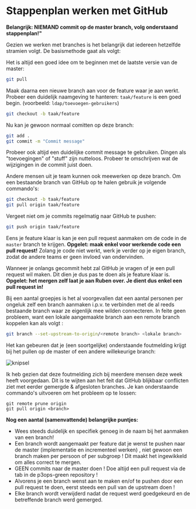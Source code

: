 # Stappenplan werken met GitHub

**Belangrijk: NIEMAND commit op de master branch, volg onderstaand stappenplan!"**

Gezien we werken met branches is het belangrijk dat iedereen hetzelfde stramien volgt. De basismethode gaat als volgt:

Het is altijd een goed idee om te beginnen met de laatste versie van de master:
  ```bash
  git pull
  ```

Maak daarna een nieuwe branch aan voor de feature waar je aan werkt. Probeer een duidelijk naamgeving te hanteren: `taak/feature` is een goed begin. (voorbeeld: `ldap/toevoegen-gebruikers`)
  ```bash
  git checkout -b taak/feature
  ```

Nu kan je gewoon normaal comitten op deze branch:
  ```bash
  git add .
  git commit -m "Commit message"
  ```

Probeer ook altijd een duidelijke commit message te gebruiken. Dingen als "toevoegingen" of "stuff" zijn nutteloos. Probeer te omschrijven wat de wijzigingen in de commit juist doen.

Andere mensen uit je team kunnen ook meewerken op deze branch. Om een bestaande branch van GitHub op te halen gebruik je volgende commando's:
  ```bash
  git checkout -b taak/feature
  git pull origin taak/feature
  ```

Vergeet niet om je commits regelmatig naar GitHub te pushen:
  ```bash
  git push origin taak/feature
  ```

Eens je feature klaar is kan je een pull request aanmaken om de code in de `master` branch te krijgen. **Opgelet: maak enkel voor werkende code een pull request!** Zolang je code niet werkt, werk je verder op je eigen branch, zodat de andere teams er geen invloed van ondervinden.

Wanneer je onlangs gecommit hebt zal GitHub je vragen of je een pull request wil maken. Dit dien je dus pas te doen als je feature klaar is. **Opgelet: het mergen zelf laat je aan Ruben over. Je dient dus enkel een pull request in!**


Bij een aantal groepjes is het al voorgevallen dat een aantal personen per ongeluk zelf een branch aanmaken i.p.v. te verbinden met de al reeds bestaande branch waar ze eigenlijk mee wilden connecteren. In feite geen probleem, want een lokale aangemaakte branch aan een remote branch koppelen kan als volgt :
  ```bash
  git branch --set-upstream-to-origin/<remote branch> <lokale branch>
  ```

Het kan gebeuren dat je (een soortgelijke) onderstaande foutmelding krijgt bij het pullen op de master of een andere willekeurige branch:

![knipsel](https://user-images.githubusercontent.com/17174588/33234089-ff31d752-d220-11e7-952b-2421e37d519c.PNG)

Ik heb gezien dat deze foutmelding zich bij meerdere mensen deze week heeft voorgedaan. Dit is te wijten aan het feit dat GitHub blijkbaar conflicten ziet met eerder gemergde & afgesloten branches. Je kan onderstaande commando's uitvoeren om het probleem op te lossen:

```
git remote prune origin
git pull origin <branch>
```

**Nog een aantal (samenvattende) belangrijke puntjes:**

- Wees steeds duidelijk en specifiek genoeg in de naam bij het aanmaken van een branch!
- Een branch wordt aangemaakt per feature dat je wenst te pushen naar de master (implementatie en incrementeel werken) , niet gewoon een branch maken per persoon of per subgroep ! Dit maakt het ingewikkeld om alles correct te mergen.
- GEEN commits naar de master doen ! Doe altijd een pull request via de tab in de p3ops-green repository !
- Alvorens je een branch wenst aan te maken en/of te pushen door een pull request te doen, eerst steeds een pull van de upstream doen !
- Elke branch wordt verwijderd nadat de request werd goedgekeurd en de betreffende branch werd gemerged.

